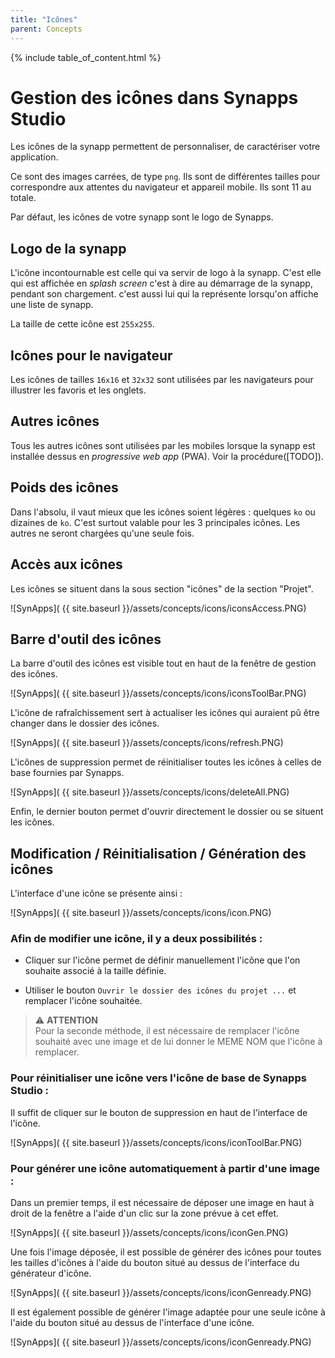 ```yaml
---
title: "Icônes"
parent: Concepts
---
```


{% include table_of_content.html %}

# Gestion des icônes dans Synapps Studio

Les icônes de la synapp permettent de personnaliser, de caractériser votre application.

Ce sont des images carrées, de type `png`. Ils sont de différentes tailles pour correspondre aux attentes du navigateur et appareil mobile. Ils sont 11 au totale.

Par défaut, les icônes de votre synapp sont le logo de Synapps.

## Logo de la synapp

L'icône incontournable est celle qui va servir de logo à la synapp. C'est elle qui est affichée en *splash screen* c'est à dire au démarrage de la synapp, pendant son chargement. c'est aussi lui qui la représente lorsqu'on affiche une liste de synapp.

La taille de cette icône est `255x255`.

## Icônes pour le navigateur

Les icônes de tailles `16x16` et `32x32` sont utilisées par les navigateurs pour illustrer les favoris et les onglets.

## Autres icônes

Tous les autres icônes sont utilisées par les mobiles lorsque la synapp est installée dessus en *progressive web app* (PWA). Voir la procédure([TODO]).


## Poids des icônes

Dans l'absolu, il vaut mieux que les icônes soient légères : quelques `ko` ou dizaines de `ko`. C'est surtout valable pour les 3 principales icônes. Les autres ne seront chargées qu'une seule fois.

## Accès aux icônes

Les icônes se situent dans la sous section "icônes" de la section "Projet".

![SynApps]( {{ site.baseurl }}/assets/concepts/icons/iconsAccess.PNG)

## Barre d'outil des icônes

La barre d'outil des icônes est visible tout en haut de la fenêtre de gestion des icônes.

![SynApps]( {{ site.baseurl }}/assets/concepts/icons/iconsToolBar.PNG)

L'icône de rafraîchissement sert à actualiser les icônes qui auraient pû être changer dans le dossier des icônes.

![SynApps]( {{ site.baseurl }}/assets/concepts/icons/refresh.PNG)

L'icônes de suppression permet de réinitialiser toutes les icônes à celles de base fournies par Synapps.

![SynApps]( {{ site.baseurl }}/assets/concepts/icons/deleteAll.PNG)

Enfin, le dernier bouton permet d'ouvrir directement le dossier ou se situent les icônes.

## Modification / Réinitialisation / Génération des icônes

L'interface d'une icône se présente ainsi :

![SynApps]( {{ site.baseurl }}/assets/concepts/icons/icon.PNG)

### Afin de modifier une icône, il y a deux possibilités :

- Cliquer sur l'icône permet de définir manuellement l'icône que l'on souhaite associé à la taille définie.

- Utiliser le bouton `Ouvrir le dossier des icônes du projet ...` et remplacer l'icône souhaitée.
>⚠️ **ATTENTION**<br>
>Pour la seconde méthode, il est nécessaire de remplacer l'icône souhaité avec une image et de lui donner le MEME NOM que l'icône à remplacer.

### Pour réinitialiser une icône vers l'icône de base de Synapps Studio :

Il suffit de cliquer sur le bouton de suppression en haut de l'interface de l'icône.

![SynApps]( {{ site.baseurl }}/assets/concepts/icons/iconToolBar.PNG)

### Pour générer une icône automatiquement à partir d'une image :

Dans un premier temps, il est nécessaire de déposer une image en haut à droit de la fenêtre a l'aide d'un clic sur la zone prévue à cet effet.

![SynApps]( {{ site.baseurl }}/assets/concepts/icons/iconGen.PNG)

Une fois l'image déposée, il est possible de générer des icônes pour toutes les tailles d'icônes à l'aide du bouton situé au dessus de l'interface du générateur d'icône.

![SynApps]( {{ site.baseurl }}/assets/concepts/icons/iconGenready.PNG)

Il est également possible de générer l'image adaptée pour une seule icône à l'aide du bouton situé au dessus de l'interface d'une icône.

![SynApps]( {{ site.baseurl }}/assets/concepts/icons/iconGenready.PNG)
